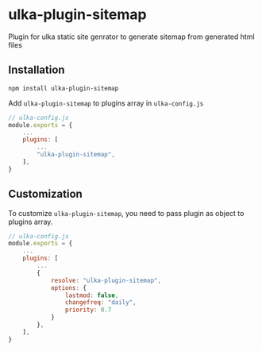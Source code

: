 # ulka-plugin-sitemap

Plugin for ulka static site genrator to generate sitemap from generated html files

## Installation

```
npm install ulka-plugin-sitemap
```

Add `ulka-plugin-sitemap` to plugins array in `ulka-config.js`

```js
// ulka-config.js
module.exports = {
    ...
    plugins: [
        ...
        "ulka-plugin-sitemap",
    ],
}
```

## Customization

To customize `ulka-plugin-sitemap`, you need to pass plugin as object to plugins array.

```js
// ulka-config.js
module.exports = {
    ...
    plugins: [
        ...
        {
            resolve: "ulka-plugin-sitemap",
            options: {
                lastmod: false,
                changefreq: "daily",
                priority: 0.7
            }
        },
    ],
}
```
